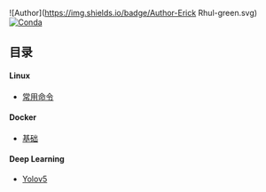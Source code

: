 ![Author](https://img.shields.io/badge/Author-Erick Rhul-green.svg)
[![Conda](https://img.shields.io/conda/pn/conda-forge/python.svg)]()

## 目录

#### Linux

+ [常用命令](Linux/command.md)

#### Docker

+ [基础](Docker/base.md)

#### Deep Learning

* [Yolov5](DL/yolov5.md)

